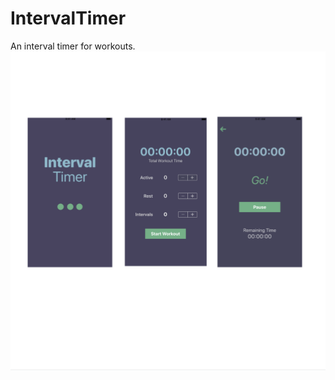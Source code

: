 # IntervalTimer
An interval timer for workouts.
![alt text](https://github.com/mirandalwashburn/IntervalTimer/blob/master/Imagery.png)
